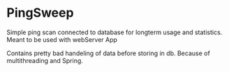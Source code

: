 # PingSweep
Simple ping scan connected to database for longterm usage and statistics.
Meant to be used with webServer App

Contains pretty bad handeling of data before storing in db.
  Because of multithreading and Spring.
